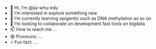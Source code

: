 - 👋 Hi, I’m @jia-whu-edu
- 👀 I’m interested in explore something new
- 🌱 I’m currently learning epigentic such as DNA methylation as so on
- 💞️ I’m looking to collaborate on development fast tools on bigdata
- 📫 How to reach me ...
- 😄 Pronouns: ...
- ⚡ Fun fact: ...

<!---
jia-whu-edu/jia-whu-edu is a ✨ special ✨ repository because its `README.md` (this file) appears on your GitHub profile.
You can click the Preview link to take a look at your changes.
--->
